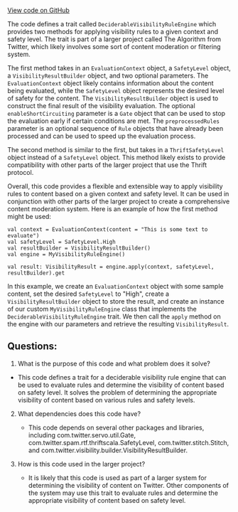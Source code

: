 [View code on GitHub](https://github.com/misbahsy/the-algorithm/visibilitylib/src/main/scala/com/twitter/visibility/engine/DeciderableVisibilityRuleEngine.scala)

The code defines a trait called `DeciderableVisibilityRuleEngine` which provides two methods for applying visibility rules to a given context and safety level. The trait is part of a larger project called The Algorithm from Twitter, which likely involves some sort of content moderation or filtering system.

The first method takes in an `EvaluationContext` object, a `SafetyLevel` object, a `VisibilityResultBuilder` object, and two optional parameters. The `EvaluationContext` object likely contains information about the content being evaluated, while the `SafetyLevel` object represents the desired level of safety for the content. The `VisibilityResultBuilder` object is used to construct the final result of the visibility evaluation. The optional `enableShortCircuiting` parameter is a `Gate` object that can be used to stop the evaluation early if certain conditions are met. The `preprocessedRules` parameter is an optional sequence of `Rule` objects that have already been processed and can be used to speed up the evaluation process.

The second method is similar to the first, but takes in a `ThriftSafetyLevel` object instead of a `SafetyLevel` object. This method likely exists to provide compatibility with other parts of the larger project that use the Thrift protocol.

Overall, this code provides a flexible and extensible way to apply visibility rules to content based on a given context and safety level. It can be used in conjunction with other parts of the larger project to create a comprehensive content moderation system. Here is an example of how the first method might be used:

```
val context = EvaluationContext(content = "This is some text to evaluate")
val safetyLevel = SafetyLevel.High
val resultBuilder = VisibilityResultBuilder()
val engine = MyVisibilityRuleEngine()

val result: VisibilityResult = engine.apply(context, safetyLevel, resultBuilder).get
```

In this example, we create an `EvaluationContext` object with some sample content, set the desired `SafetyLevel` to "High", create a `VisibilityResultBuilder` object to store the result, and create an instance of our custom `MyVisibilityRuleEngine` class that implements the `DeciderableVisibilityRuleEngine` trait. We then call the `apply` method on the engine with our parameters and retrieve the resulting `VisibilityResult`.
## Questions: 
 1. What is the purpose of this code and what problem does it solve?
   - This code defines a trait for a deciderable visibility rule engine that can be used to evaluate rules and determine the visibility of content based on safety level. It solves the problem of determining the appropriate visibility of content based on various rules and safety levels.

2. What dependencies does this code have?
   - This code depends on several other packages and libraries, including com.twitter.servo.util.Gate, com.twitter.spam.rtf.thriftscala.SafetyLevel, com.twitter.stitch.Stitch, and com.twitter.visibility.builder.VisibilityResultBuilder.

3. How is this code used in the larger project?
   - It is likely that this code is used as part of a larger system for determining the visibility of content on Twitter. Other components of the system may use this trait to evaluate rules and determine the appropriate visibility of content based on safety level.